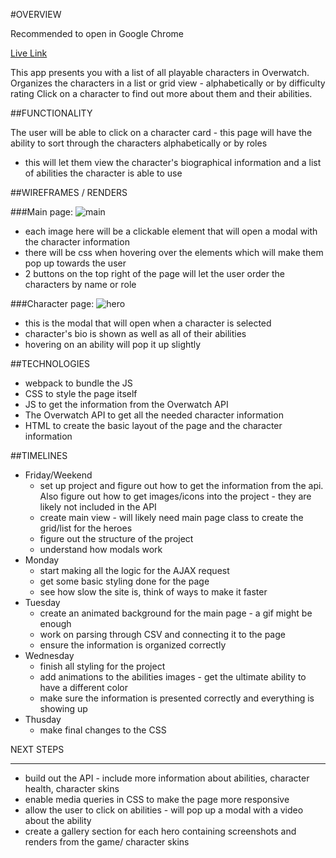#OVERVIEW

Recommended to open in Google Chrome

[Live Link](https://arebiter.github.io/OverwatchCharacters/)

This app presents you with a list of all playable characters in Overwatch. 
Organizes the characters in a list or grid view - alphabetically or by difficulty rating
Click on a character to find out more about them and their abilities. 


##FUNCTIONALITY

The user will be able to click on a character card - this page will have the ability to sort through the characters alphabetically or by roles
- this will let them view the character's biographical information and a list of abilities the character is able to use

##WIREFRAMES / RENDERS

###Main page: ![main](https://user-images.githubusercontent.com/48140022/136584369-fcc0e72f-b6e0-40be-a194-c14c71f52220.PNG)
 - each image here will be a clickable element that will open a modal with the character information
 - there will be css when hovering over the elements which will make them pop up towards the user
 - 2 buttons on the top right of the page will let the user order the characters by name or role

###Character page: ![hero](https://user-images.githubusercontent.com/48140022/136585467-0cbca98e-497c-412f-877e-bab0b89f3c94.PNG)
 - this is the modal that will open when a character is selected
 - character's bio is shown as well as all of their abilities
 - hovering on an ability will pop it up slightly 

##TECHNOLOGIES

 - webpack to bundle the JS
 - CSS to style the page itself
 - JS to get the information from the Overwatch API
 - The Overwatch API to get all the needed character information
 - HTML to create the basic layout of the page and the character information

##TIMELINES

 - Friday/Weekend 
    - set up project and figure out how to get the information from the api. Also figure out how to get images/icons into the project - they are likely not included in the API
    - create main view - will likely need main page class to create the grid/list for the heroes
    - figure out the structure of the project
    - understand how modals work
- Monday 
    - start making all the logic for the AJAX request 
    - get some basic styling done for the page
    - see how slow the site is, think of ways to make it faster
- Tuesday
    - create an animated background for the main page - a gif might be enough
    - work on parsing through CSV and connecting it to the page
    - ensure the information is organized correctly
- Wednesday
    - finish all styling for the project
    - add animations to the abilities images - get the ultimate ability to have a different color
    - make sure the information is presented correctly and everything is showing up
- Thusday
    - make final changes to the CSS

NEXT STEPS
_______________________________
- build out the API - include more information about abilities, character health, character skins
- enable media queries in CSS to make the page more responsive
- allow the user to click on abilities - will pop up a modal with a video about the ability
- create a gallery section for each hero containing screenshots and renders from the game/ character skins





